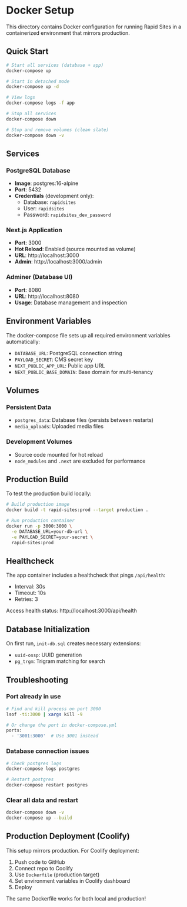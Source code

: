 # Docker Setup

This directory contains Docker configuration for running Rapid Sites in a containerized environment that mirrors production.

## Quick Start

```bash
# Start all services (database + app)
docker-compose up

# Start in detached mode
docker-compose up -d

# View logs
docker-compose logs -f app

# Stop all services
docker-compose down

# Stop and remove volumes (clean slate)
docker-compose down -v
```

## Services

### PostgreSQL Database
- **Image**: postgres:16-alpine
- **Port**: 5432
- **Credentials** (development only):
  - Database: `rapidsites`
  - User: `rapidsites`
  - Password: `rapidsites_dev_password`

### Next.js Application
- **Port**: 3000
- **Hot Reload**: Enabled (source mounted as volume)
- **URL**: http://localhost:3000
- **Admin**: http://localhost:3000/admin

### Adminer (Database UI)
- **Port**: 8080
- **URL**: http://localhost:8080
- **Usage**: Database management and inspection

## Environment Variables

The docker-compose file sets up all required environment variables automatically:

- `DATABASE_URL`: PostgreSQL connection string
- `PAYLOAD_SECRET`: CMS secret key
- `NEXT_PUBLIC_APP_URL`: Public app URL
- `NEXT_PUBLIC_BASE_DOMAIN`: Base domain for multi-tenancy

## Volumes

### Persistent Data
- `postgres_data`: Database files (persists between restarts)
- `media_uploads`: Uploaded media files

### Development Volumes
- Source code mounted for hot reload
- `node_modules` and `.next` are excluded for performance

## Production Build

To test the production build locally:

```bash
# Build production image
docker build -t rapid-sites:prod --target production .

# Run production container
docker run -p 3000:3000 \
  -e DATABASE_URL=your-db-url \
  -e PAYLOAD_SECRET=your-secret \
  rapid-sites:prod
```

## Healthcheck

The app container includes a healthcheck that pings `/api/health`:
- Interval: 30s
- Timeout: 10s
- Retries: 3

Access health status: http://localhost:3000/api/health

## Database Initialization

On first run, `init-db.sql` creates necessary extensions:
- `uuid-ossp`: UUID generation
- `pg_trgm`: Trigram matching for search

## Troubleshooting

### Port already in use
```bash
# Find and kill process on port 3000
lsof -ti:3000 | xargs kill -9

# Or change the port in docker-compose.yml
ports:
  - '3001:3000'  # Use 3001 instead
```

### Database connection issues
```bash
# Check postgres logs
docker-compose logs postgres

# Restart postgres
docker-compose restart postgres
```

### Clear all data and restart
```bash
docker-compose down -v
docker-compose up --build
```

## Production Deployment (Coolify)

This setup mirrors production. For Coolify deployment:

1. Push code to GitHub
2. Connect repo to Coolify
3. Use `Dockerfile` (production target)
4. Set environment variables in Coolify dashboard
5. Deploy

The same Dockerfile works for both local and production!
